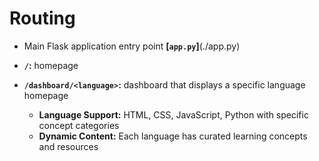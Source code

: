 # Routing


- Main Flask application entry point **[`app.py`]**(./app.py)

- **`/`:** homepage
- **`/dashboard/<language>`:** dashboard that displays a specific language homepage
    - **Language Support:** HTML, CSS, JavaScript, Python with specific concept categories
    - **Dynamic Content:** Each language has curated learning concepts and resources